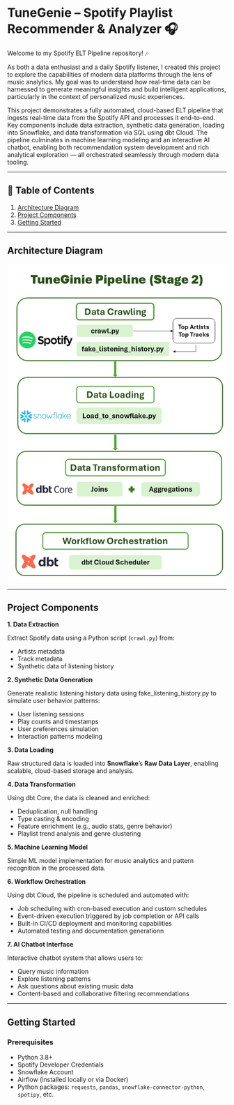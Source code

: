 # **TuneGenie – Spotify Playlist Recommender & Analyzer** 🎧  

Welcome to my Spotify ELT Pipeline repository! 🎶

As both a data enthusiast and a daily Spotify listener, I created this project to explore the capabilities of modern data platforms through the lens of music analytics. My goal was to understand how real-time data can be harnessed to generate meaningful insights and build intelligent applications, particularly in the context of personalized music experiences.

This project demonstrates a fully automated, cloud-based ELT pipeline that ingests real-time data from the Spotify API and processes it end-to-end. Key components include data extraction, synthetic data generation, loading into Snowflake, and data transformation via SQL using dbt Cloud. The pipeline culminates in machine learning modeling and an interactive AI chatbot, enabling both recommendation system development and rich analytical exploration — all orchestrated seamlessly through modern data tooling.


---

## 📑 Table of Contents  
1. [Architecture Diagram](#architecture-diagram)  
2. [Project Components](#project-components)  
3. [Getting Started](#getting-started)  

---

## Architecture Diagram  

![TuneGenie ELT Architecture](image/pipeline_graph.jpg)

---

## Project Components  

**1. Data Extraction**

Extract Spotify data using a Python script (`crawl.py`) from:

- Artists metadata
- Track metadata
- Synthetic data of listening history

**2. Synthetic Data Generation**

Generate realistic listening history data using fake_listening_history.py to simulate user behavior patterns:

- User listening sessions
- Play counts and timestamps
- User preferences simulation
- Interaction patterns modeling

**3. Data Loading**

Raw structured data is loaded into **Snowflake**’s **Raw Data Layer**, enabling scalable, cloud-based storage and analysis.

**4. Data Transformation**

Using dbt Core, the data is cleaned and enriched:

- Deduplication, null handling
- Type casting & encoding
- Feature enrichment (e.g., audio stats, genre behavior)
- Playlist trend analysis and genre clustering

**5. Machine Learning Model**

Simple ML model implementation for music analytics and pattern recognition in the processed data.

**6. Workflow Orchestration**

Using dbt Cloud, the pipeline is scheduled and automated with:

- Job scheduling with cron-based execution and custom schedules
- Event-driven execution triggered by job completion or API calls
- Built-in CI/CD deployment and monitoring capabilities
- Automated testing and documentation generationn

**7. AI Chatbot Interface**

Interactive chatbot system that allows users to:

- Query music information
- Explore listening patterns
- Ask questions about existing music data
- Content-based and collaborative filtering recommendations

---

## Getting Started  

### Prerequisites  

- Python 3.8+
- Spotify Developer Credentials
- Snowflake Account
- Airflow (installed locally or via Docker)
- Python packages: `requests`, `pandas`, `snowflake-connector-python`, `spotipy`, etc.
